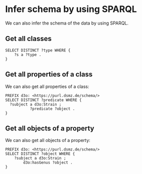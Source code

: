 
# Infer schema by using SPARQL

We can also infer the schema of the data by using SPARQL.

## Get all classes

```sparql
SELECT DISTINCT ?type WHERE {
    ?s a ?type .
}
```

## Get all properties of a class

We can also get all properties of a class:

```sparql
PREFIX d3o: <https://purl.dsmz.de/schema/>
SELECT DISTINCT ?predicate WHERE {
  ?subject a d3o:Strain ;
           ?predicate ?object .
}
```

## Get all objects of a property

We can also get all objects of a property:

```sparql
PREFIX d3o: <https://purl.dsmz.de/schema/>
SELECT DISTINCT ?object WHERE {
    ?subject a d3o:Strain ;
        d3o:hasGenus ?object .
}
```